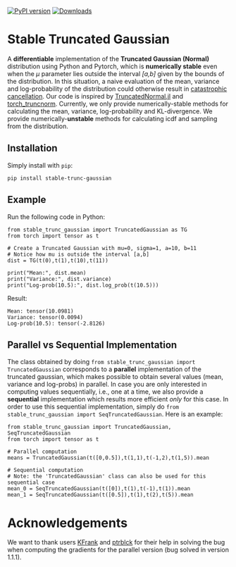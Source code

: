 [![PyPI version](https://badge.fury.io/py/stable-trunc-gaussian.svg)](https://badge.fury.io/py/stable-trunc-gaussian)
[![Downloads](https://static.pepy.tech/badge/stable-trunc-gaussian)](https://pepy.tech/project/stable-trunc-gaussian)

# Stable Truncated Gaussian
A **differentiable** implementation of the **Truncated Gaussian (Normal)** distribution using Python and Pytorch, which is **numerically stable** even when the *μ* parameter lies outside the interval *\[a,b\]* given by the bounds of the distribution. In this situation, a naive evaluation of the mean, variance and log-probability of the distribution could otherwise result in [catastrophic cancellation](https://en.wikipedia.org/wiki/Catastrophic_cancellation). Our code is inspired by [TruncatedNormal.jl](https://github.com/cossio/TruncatedNormal.jl) and [torch_truncnorm](https://github.com/toshas/torch_truncnorm). Currently, we only provide numerically-stable methods for calculating the mean, variance, log-probability and KL-divergence. We provide numerically-**unstable** methods for calculating icdf and sampling from the distribution.

## Installation

Simply install with `pip`:

    pip install stable-trunc-gaussian

## Example

Run the following code in Python:

    from stable_trunc_gaussian import TruncatedGaussian as TG
    from torch import tensor as t
    
    # Create a Truncated Gaussian with mu=0, sigma=1, a=10, b=11
    # Notice how mu is outside the interval [a,b]
    dist = TG(t(0),t(1),t(10),t(11))
    
    print("Mean:", dist.mean)
    print("Variance:", dist.variance)
    print("Log-prob(10.5):", dist.log_prob(t(10.5)))
    
Result:

    Mean: tensor(10.0981)
    Variance: tensor(0.0094)
    Log-prob(10.5): tensor(-2.8126)

## Parallel vs Sequential Implementation
The class obtained by doing `from stable_trunc_gaussian import TruncatedGaussian` corresponds to a **parallel** implementation of the truncated gaussian, which makes possible to obtain several values (mean, variance and log-probs) in parallel. In case you are only interested in computing values sequentially, i.e., one at a time, we also provide a **sequential** implementation which results more efficient *only* for this case. In order to use this sequential implementation, simply do `from stable_trunc_gaussian import SeqTruncatedGaussian`. Here is an example:

    from stable_trunc_gaussian import TruncatedGaussian, SeqTruncatedGaussian
    from torch import tensor as t

    # Parallel computation
    means = TruncatedGaussian(t([0,0.5]),t(1,1),t(-1,2),t(1,5)).mean

    # Sequential computation
    # Note: the 'TruncatedGaussian' class can also be used for this sequential case
    mean_0 = SeqTruncatedGaussian(t([0]),t(1),t(-1),t(1)).mean
    mean_1 = SeqTruncatedGaussian(t([0.5]),t(1),t(2),t(5)).mean

# Acknowledgements

We want to thank users [KFrank](https://discuss.pytorch.org/u/KFrank) and [ptrblck](https://discuss.pytorch.org/u/ptrblck) for their help in solving the bug when computing the gradients for the parallel version (bug solved in version 1.1.1).
